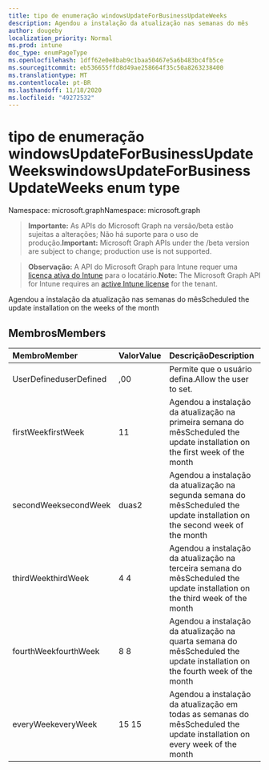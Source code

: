```yaml
---
title: tipo de enumeração windowsUpdateForBusinessUpdateWeeks
description: Agendou a instalação da atualização nas semanas do mês
author: dougeby
localization_priority: Normal
ms.prod: intune
doc_type: enumPageType
ms.openlocfilehash: 1dff62e0e8bab9c1baa50467e5a6b483bc4fb5ce
ms.sourcegitcommit: eb536655ffd8d49ae258664f35c50a8263238400
ms.translationtype: MT
ms.contentlocale: pt-BR
ms.lasthandoff: 11/18/2020
ms.locfileid: "49272532"
---
```

# <a name="windowsupdateforbusinessupdateweeks-enum-type"></a><span data-ttu-id="af9a8-103">tipo de enumeração windowsUpdateForBusinessUpdateWeeks</span><span class="sxs-lookup"><span data-stu-id="af9a8-103">windowsUpdateForBusinessUpdateWeeks enum type</span></span>

<span data-ttu-id="af9a8-104">Namespace: microsoft.graph</span><span class="sxs-lookup"><span data-stu-id="af9a8-104">Namespace: microsoft.graph</span></span>

> <span data-ttu-id="af9a8-105">**Importante:** As APIs do Microsoft Graph na versão/beta estão sujeitas a alterações; Não há suporte para o uso de produção.</span><span class="sxs-lookup"><span data-stu-id="af9a8-105">**Important:** Microsoft Graph APIs under the /beta version are subject to change; production use is not supported.</span></span>

> <span data-ttu-id="af9a8-106">**Observação:** A API do Microsoft Graph para Intune requer uma [licença ativa do Intune](https://go.microsoft.com/fwlink/?linkid=839381) para o locatário.</span><span class="sxs-lookup"><span data-stu-id="af9a8-106">**Note:** The Microsoft Graph API for Intune requires an [active Intune license](https://go.microsoft.com/fwlink/?linkid=839381) for the tenant.</span></span>

<span data-ttu-id="af9a8-107">Agendou a instalação da atualização nas semanas do mês</span><span class="sxs-lookup"><span data-stu-id="af9a8-107">Scheduled the update installation on the weeks of the month</span></span>

## <a name="members"></a><span data-ttu-id="af9a8-108">Membros</span><span class="sxs-lookup"><span data-stu-id="af9a8-108">Members</span></span>
|<span data-ttu-id="af9a8-109">Membro</span><span class="sxs-lookup"><span data-stu-id="af9a8-109">Member</span></span>|<span data-ttu-id="af9a8-110">Valor</span><span class="sxs-lookup"><span data-stu-id="af9a8-110">Value</span></span>|<span data-ttu-id="af9a8-111">Descrição</span><span class="sxs-lookup"><span data-stu-id="af9a8-111">Description</span></span>|
|:---|:---|:---|
|<span data-ttu-id="af9a8-112">UserDefined</span><span class="sxs-lookup"><span data-stu-id="af9a8-112">userDefined</span></span>|<span data-ttu-id="af9a8-113">,0</span><span class="sxs-lookup"><span data-stu-id="af9a8-113">0</span></span>|<span data-ttu-id="af9a8-114">Permite que o usuário defina.</span><span class="sxs-lookup"><span data-stu-id="af9a8-114">Allow the user to set.</span></span>|
|<span data-ttu-id="af9a8-115">firstWeek</span><span class="sxs-lookup"><span data-stu-id="af9a8-115">firstWeek</span></span>|<span data-ttu-id="af9a8-116">1</span><span class="sxs-lookup"><span data-stu-id="af9a8-116">1</span></span>|<span data-ttu-id="af9a8-117">Agendou a instalação da atualização na primeira semana do mês</span><span class="sxs-lookup"><span data-stu-id="af9a8-117">Scheduled the update installation on the first week of the month</span></span>|
|<span data-ttu-id="af9a8-118">secondWeek</span><span class="sxs-lookup"><span data-stu-id="af9a8-118">secondWeek</span></span>|<span data-ttu-id="af9a8-119">duas</span><span class="sxs-lookup"><span data-stu-id="af9a8-119">2</span></span>|<span data-ttu-id="af9a8-120">Agendou a instalação da atualização na segunda semana do mês</span><span class="sxs-lookup"><span data-stu-id="af9a8-120">Scheduled the update installation on the second week of the month</span></span>|
|<span data-ttu-id="af9a8-121">thirdWeek</span><span class="sxs-lookup"><span data-stu-id="af9a8-121">thirdWeek</span></span>|<span data-ttu-id="af9a8-122">4 </span><span class="sxs-lookup"><span data-stu-id="af9a8-122">4</span></span>|<span data-ttu-id="af9a8-123">Agendou a instalação da atualização na terceira semana do mês</span><span class="sxs-lookup"><span data-stu-id="af9a8-123">Scheduled the update installation on the third week of the month</span></span>|
|<span data-ttu-id="af9a8-124">fourthWeek</span><span class="sxs-lookup"><span data-stu-id="af9a8-124">fourthWeek</span></span>|<span data-ttu-id="af9a8-125">8 </span><span class="sxs-lookup"><span data-stu-id="af9a8-125">8</span></span>|<span data-ttu-id="af9a8-126">Agendou a instalação da atualização na quarta semana do mês</span><span class="sxs-lookup"><span data-stu-id="af9a8-126">Scheduled the update installation on the fourth week of the month</span></span>|
|<span data-ttu-id="af9a8-127">everyWeek</span><span class="sxs-lookup"><span data-stu-id="af9a8-127">everyWeek</span></span>|<span data-ttu-id="af9a8-128">15 </span><span class="sxs-lookup"><span data-stu-id="af9a8-128">15</span></span>|<span data-ttu-id="af9a8-129">Agendou a instalação da atualização em todas as semanas do mês</span><span class="sxs-lookup"><span data-stu-id="af9a8-129">Scheduled the update installation on every week of the month</span></span>|




